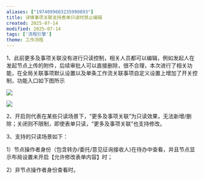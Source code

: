 ```yaml
---
aliases: ["1974099603235990893"]
title: 详情事项关联支持表单只读时禁止编辑
created: 2025-07-14
modified: 2025-07-14
tags: ['流程引擎']
theme: 工作流程
---
```


1、此前更多及事项关联没有进行只读控制，相关人员都可以编辑，例如发起人在发起节点上传的附件，后续审批人可以直接删除，很不合理，本次进行了相关功能，在全局关联事项默认设置以及单条工作流关联事项自定义设置上增加了开关控制，功能入口如下图所示

![](6cd90cac417945852ec05dbbdb8ccaf9.jpg)

![](ed8195435de08b9423dd6560ae809315.jpg)

2、开启则代表在某些只读场景下，“更多及事项关联”为只读效果，无法新增/删除；关闭则不限制，即使表单只读，“更多及事项关联”也支持修改。

3、支持的只读场景如下：

1）节点操作者身份（包含转办/委托/意见征询接收人)在待办中查看，并且节点显示布局设置未开启【允许修改表单内容】时；

2）非节点操作者身份查看时。